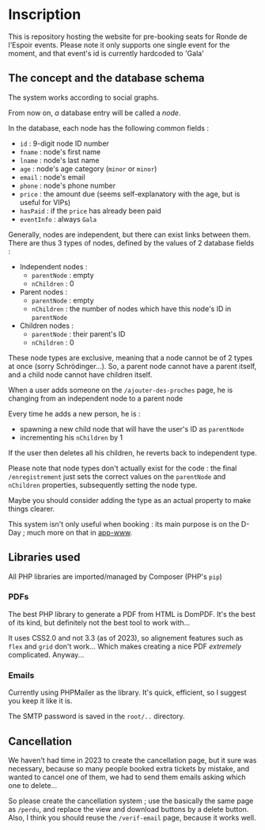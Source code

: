# Inscription

This is repository hosting the website for pre-booking seats for Ronde de l'Espoir events.
Please note it only supports one single event for the moment, and that event's id is currently hardcoded to 'Gala'

## The concept and the database schema

The system works according to social graphs.

From now on, *a* database entry will be called a *node*.

In the database, each node has the following common fields :
* `id` : 9-digit node ID number
* `fname` : node's first name
* `lname` : node's last name
* `age` : node's age category (`minor` or `minor`)
* `email` : node's email
* `phone` : node's phone number
* `price` : the amount due (seems self-explanatory with the age, but is useful for VIPs)
* `hasPaid` : if the `price` has already been paid
* `eventInfo` : always `Gala`

Generally, nodes are independent, but there can exist links between them.
There are thus 3 types of nodes, defined by the values of 2 database fields :

* Independent nodes :
    * `parentNode` : empty
    * `nChildren` : 0
* Parent nodes : 
    * `parentNode` : empty
    * `nChildren` : the number of nodes which have this node's ID in `parentNode`
* Children nodes :
    * `parentNode` : their parent's ID
    * `nChildren` : 0

These node types are exclusive, meaning that a node cannot be of 2 types at once (sorry Schrödinger...).
So, a parent node cannot have a parent itself, and a child node cannot have children itself.

When a user adds someone on the `/ajouter-des-proches` page, he is changing from an independent node to a parent node

Every time he adds a new person, he is :
* spawning a new child node that will have the user's ID as `parentNode`
* incrementing his `nChildren` by 1

If the user then deletes all his children, he reverts back to independent type.

Please note that node types don't actually exist for the code : the final `/enregistrement` just sets the correct values on the `parentNode` and `nChildren` properties, subsequently setting the node type.

Maybe you should consider adding the type as an actual property to make things clearer.

This system isn't only useful when booking : its main purpose is on the D-Day ; much more on that in [app-www](https://github.com/ronde-de-l-espoir/app-www/README.md).

## Libraries used

All PHP libraries are imported/managed by Composer (PHP's `pip`)

### PDFs

The best PHP library to generate a PDF from HTML is DomPDF.
It's the best of its kind, but definitely not the best tool to work with...

It uses CSS2.0 and not 3.3 (as of 2023), so alignement features such as `flex` and `grid` don't work...
Which makes creating a nice PDF *extremely* complicated. Anyway...

### Emails

Currently using PHPMailer as the library.
It's quick, efficient, so I suggest you keep it like it is.

The SMTP password is saved in the `root/..` directory.

## Cancellation

We haven't had time in 2023 to create the cancellation page, but it sure was necessary, because so many people booked extra tickets by mistake, and wanted to cancel one of them, we had to send them emails asking which one to delete...

So please create the cancellation system ; use the basically the same page as `/perdu`, and replace the view and download buttons by a delete button.
Also, I think you should reuse the `/verif-email` page, because it works well.
